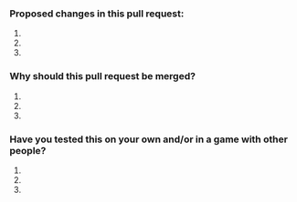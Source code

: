 ### Proposed changes in this pull request:

1.

2.

3.

### Why should this pull request be merged?

1.

2.

3.

### Have you tested this on your own and/or in a game with other people?

1.

2.

3.
